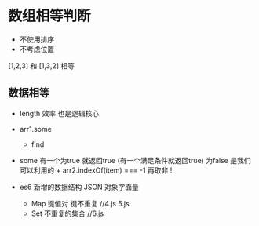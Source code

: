 # 数组相等判断

- 不使用排序
- 不考虑位置

[1,2,3] 和 [1,3,2] 相等

## 数据相等
- length 效率 也是逻辑核心
- arr1.some
  - find
- some 有一个为true 就返回true (有一个满足条件就返回true)
  为false 是我们可以利用的   + arr2.indexOf(item) === -1
  再取非 !

- es6 新增的数据结构  JSON 对象字面量 
  - Map 键值对  键不重复  //4.js  5.js
  - Set 不重复的集合      //6.js
